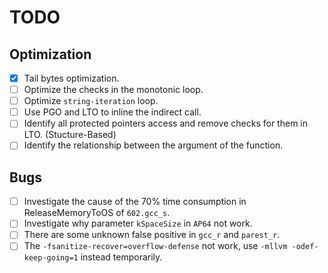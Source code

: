 # TODO

## Optimization
- [x] Tail bytes optimization.
- [ ] Optimize the checks in the monotonic loop.
- [ ] Optimize `string-iteration` loop.
- [ ] Use PGO and LTO to inline the indirect call.
- [ ] Identify all protected pointers access and remove checks for them in LTO. (Stucture-Based) 
- [ ] Identify the relationship between the argument of the function.

## Bugs

- [ ] Investigate the cause of the 70% time consumption in ReleaseMemoryToOS of `602.gcc_s`.
- [ ] Investigate why parameter `kSpaceSize` in `AP64` not work.
- [ ] There are some unknown false positive in `gcc_r` and `parest_r`.
- [ ] The `-fsanitize-recover=overflow-defense` not work, use `-mllvm -odef-keep-going=1` instead temporarily.
